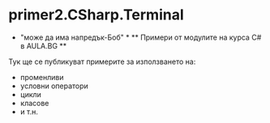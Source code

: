 ﻿# primer2.CSharp.Terminal
* "може да има напредък-Боб" *
** Примери от модулите на курса С# в AULA.BG **

Тук ще се публикуват примерите за използването на:
* променливи
* условни оператори
* цикли
* класове
* и т.н.
 